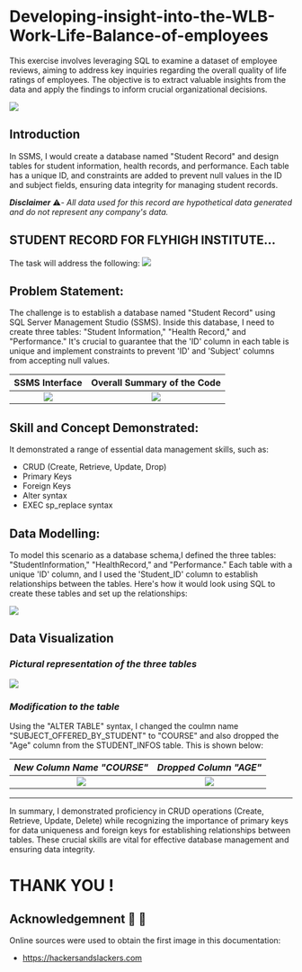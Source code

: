 # Developing-insight-into-the-WLB-Work-Life-Balance-of-employees
This exercise involves leveraging SQL to examine a dataset of employee reviews, aiming to address key inquiries regarding the overall quality of life ratings of employees. The objective is to extract valuable insights from the data and apply the findings to inform crucial organizational decisions.

![](SQL.jpg)         

## Introduction
In SSMS, I would create a database named "Student Record" and design tables for student information, health records, and performance. Each table has a unique ID, and constraints are added to prevent null values in the ID and subject fields, ensuring data integrity for managing student records.

_**Disclaimer**_ ⚠️- _All data used for this record are hypothetical data generated and do not represent any company's data._

## STUDENT RECORD FOR FLYHIGH INSTITUTE...
The task will address the following: 
![](Tt.png)
       

## Problem Statement:

The challenge is to establish a database named "Student Record" using SQL Server Management Studio (SSMS). Inside this database, I need to create three tables: "Student Information," "Health Record," and "Performance." It's crucial to guarantee that the 'ID' column in each table is unique and implement constraints to prevent 'ID' and 'Subject' columns from accepting null values.

**SSMS Interface**                              |  **Overall Summary of the Code**             
:----------------------------------------------:|:--------------------------------:
![](Tx1.png)                                    |          ![](Tx2.png)        


## Skill and Concept Demonstrated:

It demonstrated a range of essential data management skills, such as:
- CRUD (Create, Retrieve, Update, Drop)
- Primary Keys
- Foreign Keys
- Alter syntax
- EXEC sp_replace syntax

## Data Modelling:
To model this scenario as a database schema,I defined the three tables: "StudentInformation," "HealthRecord," and "Performance." Each table with a unique 'ID' column, and I used the 'Student_ID' column to establish relationships between the tables. Here's how it would look using SQL to create these tables and set up the relationships:

![](Tx3.png)


## Data Visualization 

### *Pictural representation of the three tables*

![](Tx4.png)

### *Modification to the table*
Using the "ALTER TABLE" syntax, I changed the coulmn name "SUBJECT_OFFERED_BY_STUDENT" to "COURSE" and also dropped the "Age" column from the STUDENT_INFOS table. This is shown below:

*New Column Name "COURSE"*                      |   *Dropped Column "AGE"*                
:----------------------------------------------:|:--------------------------------:
![](Tx5.png)                                    |      ![](Without_AGE.png)                
---
In summary, I demonstrated proficiency in CRUD operations (Create, Retrieve, Update, Delete) while recognizing the importance of primary keys for data uniqueness and foreign keys for establishing relationships between tables. These crucial skills are vital for effective database management and ensuring data integrity.


# THANK YOU !
## Acknowledgemnent 🙏 🙏

Online sources were used to obtain the first  image in this documentation:
- https://hackersandslackers.com



